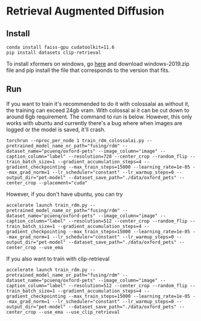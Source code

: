 # Retrieval Augmented Diffusion
## Install
```
conda install faiss-gpu cudatoolkit=11.6
pip install datasets clip-retrieval
```
To install xformers on windows, go [here](https://github.com/facebookresearch/xformers/actions/runs/3543179717) and download windows-2019.zip file and pip install the file that corresponds to the version that fits.
## Run
If you want to train it's recommended to do it with colossalai as without it, the training can exceed 24gb vram. With colossal ai it can be cut down to around 6gb requirement. The command to run is below. However, this only works with ubuntu and currently there's a bug where when images are logged or the model is saved, it'll crash.
```
torchrun --nproc_per_node 1 train_rdm_colossalai.py --pretrained_model_name_or_path="fusing/rdm" --dataset_name="pcuenq/oxford-pets" --image_column="image" --caption_column="label" --resolution=728 --center_crop --random_flip --train_batch_size=1 --gradient_accumulation_steps=4 --gradient_checkpointing --max_train_steps=15000 --learning_rate=1e-05 --max_grad_norm=1 --lr_scheduler="constant" --lr_warmup_steps=0 --output_dir="pet-model" --dataset_save_path="./data/oxford_pets" --center_crop --placement="cuda"
```

However, if you don't have ubuntu, you can try

```
accelerate launch train_rdm.py --pretrained_model_name_or_path="fusing/rdm" --dataset_name="pcuenq/oxford-pets" --image_column="image" --caption_column="label" --resolution=512 --center_crop --random_flip --train_batch_size=1 --gradient_accumulation_steps=4 --gradient_checkpointing --max_train_steps=15000 --learning_rate=1e-05 --max_grad_norm=1 --lr_scheduler="constant" --lr_warmup_steps=0 --output_dir="pet-model" --dataset_save_path="./data/oxford_pets" --center_crop --use_ema
```
If you also want to train with clip-retrieval
```
accelerate launch train_rdm.py --pretrained_model_name_or_path="fusing/rdm" --dataset_name="pcuenq/oxford-pets" --image_column="image" --caption_column="label" --resolution=512 --center_crop --random_flip --train_batch_size=1 --gradient_accumulation_steps=4 --gradient_checkpointing --max_train_steps=15000 --learning_rate=1e-05 --max_grad_norm=1 --lr_scheduler="constant" --lr_warmup_steps=0 --output_dir="pet-model" --dataset_save_path="./data/oxford_pets" --center_crop --use_ema --use_clip_retrieval
```